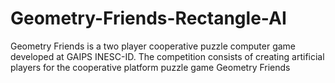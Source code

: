 # Geometry-Friends-Rectangle-AI
Geometry Friends is a two player cooperative puzzle computer game developed at GAIPS INESC-ID. The competition consists of creating artificial players for the cooperative platform puzzle game Geometry Friends
